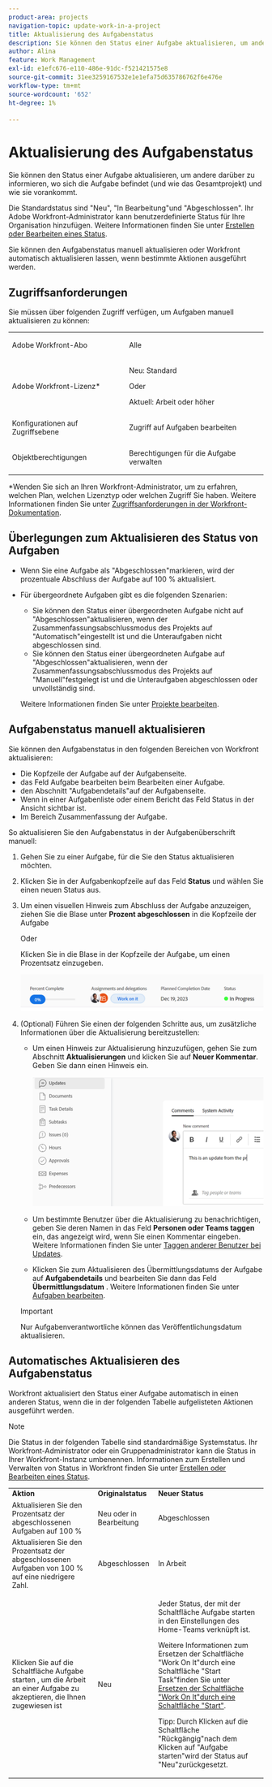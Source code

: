 ```yaml
---
product-area: projects
navigation-topic: update-work-in-a-project
title: Aktualisierung des Aufgabenstatus
description: Sie können den Status einer Aufgabe aktualisieren, um andere darüber zu informieren, wo sich die Aufgabe befindet (und wie das Gesamtprojekt) und wie sie vorankommt.
author: Alina
feature: Work Management
exl-id: e1efc676-e110-486e-91dc-f521421575e8
source-git-commit: 31ee3259167532e1e1efa75d635786762f6e476e
workflow-type: tm+mt
source-wordcount: '652'
ht-degree: 1%

---
```


# Aktualisierung des Aufgabenstatus

Sie können den Status einer Aufgabe aktualisieren, um andere darüber zu informieren, wo sich die Aufgabe befindet (und wie das Gesamtprojekt) und wie sie vorankommt.

Die Standardstatus sind &quot;Neu&quot;, &quot;In Bearbeitung&quot;und &quot;Abgeschlossen&quot;. Ihr Adobe Workfront-Administrator kann benutzerdefinierte Status für Ihre Organisation hinzufügen. Weitere Informationen finden Sie unter [Erstellen oder Bearbeiten eines Status](../../../administration-and-setup/customize-workfront/creating-custom-status-and-priority-labels/create-or-edit-a-status.md).

Sie können den Aufgabenstatus manuell aktualisieren oder Workfront automatisch aktualisieren lassen, wenn bestimmte Aktionen ausgeführt werden.

## Zugriffsanforderungen

Sie müssen über folgenden Zugriff verfügen, um Aufgaben manuell aktualisieren zu können:

<table style="table-layout:auto"> 
 <col> 
 <col> 
 <tbody> 
  <tr> 
   <td role="rowheader">Adobe Workfront-Abo</td> 
   <td> <p>Alle</p> </td> 
  </tr> 
  <tr> 
   <td role="rowheader">Adobe Workfront-Lizenz*</td> 
   <td> <p>Neu: Standard</p> 
   Oder
   <p>Aktuell: Arbeit oder höher</p>
   </td> 
  </tr> 
  <tr> 
   <td role="rowheader">Konfigurationen auf Zugriffsebene</td> 
   <td> <p>Zugriff auf Aufgaben bearbeiten</p>  </td> 
  </tr> 
  <tr> 
   <td role="rowheader">Objektberechtigungen</td> 
   <td> <p>Berechtigungen für die Aufgabe verwalten</p> </td> 
  </tr> 
 </tbody> 
</table>

*Wenden Sie sich an Ihren Workfront-Administrator, um zu erfahren, welchen Plan, welchen Lizenztyp oder welchen Zugriff Sie haben. Weitere Informationen finden Sie unter [Zugriffsanforderungen in der Workfront-Dokumentation](/help/quicksilver/administration-and-setup/add-users/access-levels-and-object-permissions/access-level-requirements-in-documentation.md).

## Überlegungen zum Aktualisieren des Status von Aufgaben

* Wenn Sie eine Aufgabe als &quot;Abgeschlossen&quot;markieren, wird der prozentuale Abschluss der Aufgabe auf 100 % aktualisiert.
* Für übergeordnete Aufgaben gibt es die folgenden Szenarien:
   * Sie können den Status einer übergeordneten Aufgabe nicht auf &quot;Abgeschlossen&quot;aktualisieren, wenn der Zusammenfassungsabschlussmodus des Projekts auf &quot;Automatisch&quot;eingestellt ist und die Unteraufgaben nicht abgeschlossen sind.
   * Sie können den Status einer übergeordneten Aufgabe auf &quot;Abgeschlossen&quot;aktualisieren, wenn der Zusammenfassungsabschlussmodus des Projekts auf &quot;Manuell&quot;festgelegt ist und die Unteraufgaben abgeschlossen oder unvollständig sind.

  Weitere Informationen finden Sie unter [Projekte bearbeiten](../manage-projects/edit-projects.md).

## Aufgabenstatus manuell aktualisieren

Sie können den Aufgabenstatus in den folgenden Bereichen von Workfront aktualisieren:

* Die Kopfzeile der Aufgabe auf der Aufgabenseite.
* das Feld Aufgabe bearbeiten beim Bearbeiten einer Aufgabe.
* den Abschnitt &quot;Aufgabendetails&quot;auf der Aufgabenseite.
* Wenn in einer Aufgabenliste oder einem Bericht das Feld Status in der Ansicht sichtbar ist.
* Im Bereich Zusammenfassung der Aufgabe.

So aktualisieren Sie den Aufgabenstatus in der Aufgabenüberschrift manuell:

1. Gehen Sie zu einer Aufgabe, für die Sie den Status aktualisieren möchten.
1. Klicken Sie in der Aufgabenkopfzeile auf das Feld **Status** und wählen Sie einen neuen Status aus.
1. Um einen visuellen Hinweis zum Abschluss der Aufgabe anzuzeigen, ziehen Sie die Blase unter **Prozent abgeschlossen** in die Kopfzeile der Aufgabe

   Oder

   Klicken Sie in die Blase in der Kopfzeile der Aufgabe, um einen Prozentsatz einzugeben.

   ![](assets/percent-complete-status-widgets-task-header.png)

1. (Optional) Führen Sie einen der folgenden Schritte aus, um zusätzliche Informationen über die Aktualisierung bereitzustellen:

   * Um einen Hinweis zur Aktualisierung hinzuzufügen, gehen Sie zum Abschnitt **Aktualisierungen** und klicken Sie auf **Neuer Kommentar**. Geben Sie dann einen Hinweis ein.

     ![](assets/add-update-to-task.png)

   * Um bestimmte Benutzer über die Aktualisierung zu benachrichtigen, geben Sie deren Namen in das Feld **Personen oder Teams taggen** ein, das angezeigt wird, wenn Sie einen Kommentar eingeben. Weitere Informationen finden Sie unter [Taggen anderer Benutzer bei Updates](/help/quicksilver/workfront-basics/updating-work-items-and-viewing-updates/tag-others-on-updates.md).
   * Klicken Sie zum Aktualisieren des Übermittlungsdatums der Aufgabe auf **Aufgabendetails** und bearbeiten Sie dann das Feld **Übermittlungsdatum** . Weitere Informationen finden Sie unter [Aufgaben bearbeiten](/help/quicksilver/manage-work/tasks/manage-tasks/edit-tasks.md).


   >[!IMPORTANT]
   >
   >  Nur Aufgabenverantwortliche können das Veröffentlichungsdatum aktualisieren.

<!--old functionality in old commenting: 

1. Go to a task that you are assigned to for which you want to update the status.
1. Click the **Status** field in the task header and select a new status. 
1. (Optional) Do any of the following to provide additional information about the update, then click **Update** or, if the task has the **Complete** status, click **Done:**

   * To add a note about the update, go to the **Updates** area and click **Start a new update**, then type your note.  

   * To notify certain users about the update, type their names in the **Notify** box that appears when you type a note about the update. For more information, see [Tag others on updates](../../../workfront-basics/updating-work-items-and-viewing-updates/tag-others-on-updates.md). 
   * To update the condition of the task, click **Select Condition** to the right of the **Notify** box (these appear when you type a note about the update), then select the condition that best reflects the current condition of the task.
   
   * To update the Commit Date of the task, expand the **Commit Date** drop-down calendar, and select a new Commit Date. 
   * To provide a visual indication of task completion, drag the bubble under Percent Complete or double-click it to enter a percent value.   
     ![](assets/drag-the-progress-bar-350x155.png)-->

## Automatisches Aktualisieren des Aufgabenstatus

Workfront aktualisiert den Status einer Aufgabe automatisch in einen anderen Status, wenn die in der folgenden Tabelle aufgelisteten Aktionen ausgeführt werden.

>[!NOTE]
>
>Die Status in der folgenden Tabelle sind standardmäßige Systemstatus. Ihr Workfront-Administrator oder ein Gruppenadministrator kann die Status in Ihrer Workfront-Instanz umbenennen. Informationen zum Erstellen und Verwalten von Status in Workfront finden Sie unter [Erstellen oder Bearbeiten eines Status](../../../administration-and-setup/customize-workfront/creating-custom-status-and-priority-labels/create-or-edit-a-status.md).

<table style="table-layout:auto"> 
 <col> 
 <col> 
 <col> 
 <tbody> 
  <tr> 
   <td><b>Aktion</b></td> 
   <td><b>Originalstatus</b></td> 
   <td><b>Neuer Status</b></td> 
  </tr> 
  <tr> 
   <td>Aktualisieren Sie den Prozentsatz der abgeschlossenen Aufgaben auf 100 %</td> 
   <td>Neu oder in Bearbeitung</td> 
   <td>Abgeschlossen</td> 
  </tr> 
  <tr> 
   <td>Aktualisieren Sie den Prozentsatz der abgeschlossenen Aufgaben von 100 % auf eine niedrigere Zahl.</td> 
   <td>Abgeschlossen</td> 
   <td>In Arbeit</td> 
  </tr> 
  <tr data-mc-conditions=""> 
   <td><span>Klicken Sie auf die Schaltfläche Aufgabe starten , um die Arbeit an einer Aufgabe zu akzeptieren, die Ihnen zugewiesen ist</span> </td> 
   <td><span>Neu</span> </td> 
   <td> <p>Jeder Status, der mit der Schaltfläche Aufgabe starten in den Einstellungen des Home-Teams verknüpft ist.</p> <p>Weitere Informationen zum Ersetzen der Schaltfläche "Work On It"durch eine Schaltfläche "Start Task"finden Sie unter <span href="../../../people-teams-and-groups/create-and-manage-teams/work-on-it-button-to-start-button.md"><a href="../../../people-teams-and-groups/create-and-manage-teams/work-on-it-button-to-start-button.md" class="MCXref xref">Ersetzen der Schaltfläche "Work On It"durch eine Schaltfläche "Start"</a></span>.</p> <p>Tipp: <span>Durch Klicken auf die Schaltfläche "Rückgängig"<span data-mc-conditions="QuicksilverOrClassic.Quicksilver">nach dem Klicken auf "Aufgabe starten"wird der Status auf "Neu"zurückgesetzt.</span></span> </p> </td> 
  </tr> 
 </tbody> 
</table>
